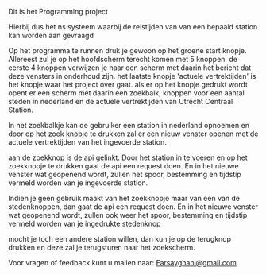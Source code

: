 Dit is het Programming project

Hierbij dus het ns systeem waarbij de reistijden van van een bepaald station kan worden aan gevraagd


Op het programma te runnen druk je gewoon op het groene start knopje.
Allereest zul je op het hoofdscherm terecht komen met 5 knoppen.
de eerste 4 knoppen verwijzen je naar een scherm met daarin het bericht dat deze vensters in onderhoud zijn.
het laatste knopje 'actuele vertrektijden' is het knopje waar het project over gaat.
als er op het knopje gedrukt wordt opent er een scherm met daarin een zoekbalk, knoppen voor een aantal steden in
nederland en de actuele vertrektijden van Utrecht Centraal Station.

In  het zoekbalkje kan de gebruiker een station in nederland opnoemen en door op het zoek knopje te drukken zal er
een nieuw venster openen met de actuele vertrektijden van het ingevoerde station.

aan de zoekknop is de api gelinkt. Door het station in te voeren en op het zoekknopje te drukken gaat de api een request doen.
En in het nieuwe venster wat geopenend wordt, zullen het spoor, bestemming en tijdstip vermeld worden van je ingevoerde station.

Indien je geen gebruik maakt van het zoekknopje maar van een van de stedenknoppen, dan gaat de api een request doen.
En in het nieuwe venster wat geopenend wordt, zullen ook weer het spoor, bestemming en tijdstip vermeld worden 
van je ingedrukte stedenknop

mocht je toch een andere station willen, dan kun je op de terugknop drukken en deze zal je terugsturen naar het zoekscherm.

Voor vragen of feedback kunt u mailen naar:
Farsayghani@gmail.com
